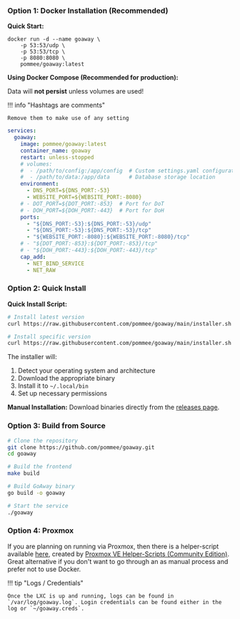 ### Option 1: Docker Installation (Recommended)

**Quick Start:**

```
docker run -d --name goaway \
    -p 53:53/udp \
    -p 53:53/tcp \
    -p 8080:8080 \
    pommee/goaway:latest
```

**Using Docker Compose (Recommended for production):**

Data will **not persist** unless volumes are used!

!!! info "Hashtags are comments"

    Remove them to make use of any setting

```yml
services:
  goaway:
    image: pommee/goaway:latest
    container_name: goaway
    restart: unless-stopped
    # volumes:
    #  - /path/to/config:/app/config  # Custom settings.yaml configuration
    #  - /path/to/data:/app/data      # Database storage location
    environment:
      - DNS_PORT=${DNS_PORT:-53}
      - WEBSITE_PORT=${WEBSITE_PORT:-8080}
    # - DOT_PORT=${DOT_PORT:-853}  # Port for DoT
    # - DOH_PORT=${DOH_PORT:-443}  # Port for DoH
    ports:
      - "${DNS_PORT:-53}:${DNS_PORT:-53}/udp"
      - "${DNS_PORT:-53}:${DNS_PORT:-53}/tcp"
      - "${WEBSITE_PORT:-8080}:${WEBSITE_PORT:-8080}/tcp"
    # - "${DOT_PORT:-853}:${DOT_PORT:-853}/tcp"
    # - "${DOH_PORT:-443}:${DOH_PORT:-443}/tcp"
    cap_add:
      - NET_BIND_SERVICE
      - NET_RAW
```

### Option 2: Quick Install

**Quick Install Script:**

```bash
# Install latest version
curl https://raw.githubusercontent.com/pommee/goaway/main/installer.sh | sh

# Install specific version
curl https://raw.githubusercontent.com/pommee/goaway/main/installer.sh | sh /dev/stdin 0.40.4
```

The installer will:

1. Detect your operating system and architecture
2. Download the appropriate binary
3. Install it to `~/.local/bin`
4. Set up necessary permissions

**Manual Installation:**
Download binaries directly from the [releases page](https://github.com/pommee/goaway/releases).

### Option 3: Build from Source

```bash
# Clone the repository
git clone https://github.com/pommee/goaway.git
cd goaway

# Build the frontend
make build

# Build GoAway binary
go build -o goaway

# Start the service
./goaway
```

### Option 4: Proxmox

If you are planning on running via Proxmox, then there is a helper-script available [here](https://community-scripts.github.io/ProxmoxVE/scripts?id=goaway), created by [Proxmox VE Helper-Scripts (Community Edition)](https://github.com/community-scripts/ProxmoxVE).  
Great alternative if you don't want to go through an as manual process and prefer not to use Docker.

!!! tip "Logs / Credentials"

    Once the LXC is up and running, logs can be found in `/var/log/goaway.log`. Login credentials can be found either in the log or `~/goaway.creds`.

